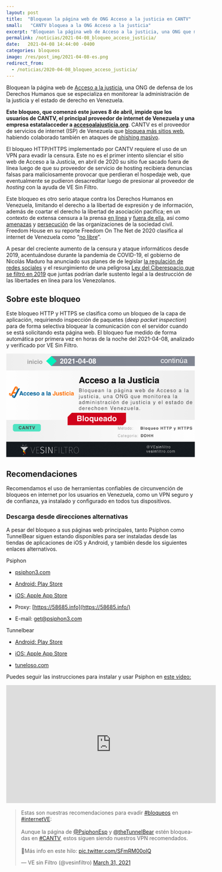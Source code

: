 ```yaml
---
layout: post
title:  "Bloquean la página web de ONG Acceso a la justicia en CANTV"
small:   "CANTV bloquea a la ONG Acceso a la justicia"
excerpt: "Bloquean la página web de Acceso a la justicia, una ONG que monitorea la administración de justicia y el estado de derechoen Venezuela."
permalink: /noticias/2021-04-08_bloqueo_acceso_justicia/
date:   2021-04-08 14:44:00 -0400
categories: bloqueos
image: /res/post_img/2021-04-08-es.png
redirect_from:
  - /noticias/2020-04-08_bloqueo_acceso_justicia/
---
```


Bloquean la página web de [Acceso a la justicia](https://www.accesoalajusticia.org/), una ONG de defensa de los Derechos Humanos que se especializa en monitorear la administración de la justicia y el estado de derecho en Venezuela.

**Este bloqueo, que comenzó este jueves 8 de abril, impide que los usuarios de CANTV, el principal proveedor de internet de Venezuela y una empresa estatalacceder a [accesoalajusticia.org](ccesoalajusticia.org)**. CANTV es el proveedor de servicios de internet (ISP) de Venezuela que [bloquea más sitios web](https://vesinfiltro.com/noticias/twitter_youtube_instagram_2019-01/), habiendo colaborado también en ataques de [phishing masivo](https://vesinfiltro.com/noticias/Phishing_impulsado_por_gobierno_de_Venezuela/).

El bloqueo HTTP/HTTPS implementado por CANTV requiere el uso de un VPN para evadir la censura. Este no es el primer intento silenciar el sitio web de Acceso a la Justicia, en abril de 2020 su sitio fue sacado fuera de línea luego de que su proveedor de servicio de hosting recibiera denuncias falsas para maliciosamente provocar que perdieran el hospedaje web, que eventualmente se pudieron desacreditar luego de presionar al proveedor de _hosting_ con la ayuda de VE Sin Filtro.

Este bloqueo es otro serio ataque contra los Derechos Humanos en Venezuela, limitando el derecho a la libertad de expresión y de información, además de coartar el derecho la libertad de asociación pacífica; en un contexto de extensa censura a la prensa [en línea](https://vesinfiltro.com/noticias/venezuela_bloquea_las_noticias-2019-05/) y [fuera de ella](http://espaciopublico.ong/marzo-censura-intimidacion-y-restricciones-a-la-libertad-de-expresion/), así como [amenazas](https://runrun.es/noticias/440668/director-de-fundaredes-pedira-proteccion-a-la-onu-y-cidh-tras-amenazas-de-cabello/) y [persecución](https://www.hrw.org/es/news/2020/12/21/venezuela-ataques-contra-organizaciones-humanitarias)  de las organizaciones de la sociedad civil. Freedom House en su reporte Freedom On The Net de 2020 clasifica al internet de Venezuela como “[no libre](https://freedomhouse.org/country/venezuela/freedom-net/2020)”.

A pesar del creciente aumento de la censura y ataque informáticos desde 2019, acentuándose durante la pandemia de COVID-19, el gobierno de Nicolás Maduro ha anunciado sus planes de de legislar [la regulación de redes sociales](https://www.elimpulso.com/2021/03/04/asamblea-nacional-chavista-incluira-a-las-redes-sociales-en-la-cuestionada-ley-resorte/) y el resurgimiento de una peligrosa [Ley del Ciberespacio que se filtró en 2019](https://vesinfiltro.com/noticias/comunicado_ley_ciberespacio/) que juntas podrían darle sustento legal a la destrucción de las libertades en línea para los Venezolanos.

## Sobre este bloqueo

Este bloqueo HTTP y HTTPS se clasifica como un bloqueo de la capa de aplicación, requiriendo inspección de paquetes (_deep packet inspection_) para de forma selectiva bloquear la comunicación con el servidor cuando se está solicitando esta página web. El bloqueo fue medido de forma automática por primera vez en horas de la noche del 2021-04-08, analizado y verificado por VE Sin Filtro.

![](/res/post_img/2021-04-08-es.png)

## Recomendaciones

Recomendamos el uso de herramientas confiables de circunvención de bloqueos en internet por los usuarios en Venezuela, como un VPN seguro y de confianza, ya instalado y configurado en todos tus dispositivos.

### Descarga desde direcciones alternativas

A pesar del bloqueo a sus páginas web principales, tanto Psiphon como TunnelBear siguen estando disponibles para ser instaladas desde las tiendas de aplicaciones de iOS y Android, y también desde los siguientes enlaces alternativos.

Psiphon
-   [psiphon3.com](http://psiphon3.com/es/download.html)

-   [Android: Play Store](https://play.google.com/store/apps/details?id=com.psiphon3.subscription)

-   [iOS: Apple App Store](https://apps.apple.com/us/app/psiphon/id1276263909?ls=1)

-   Proxy: [https://58685.info](https://58685.info/)

-   E-mail: get@psiphon3.com

Tunnelbear
-   [Android: Play Store](https://play.google.com/store/apps/details?id=com.tunnelbear.android)

-   [iOS: Apple App Store](https://geo.itunes.apple.com/app/tunnelbear-vpn-unblock-websites/id564842283?mt=8&at=1010l9nk)

-   [tuneloso.com](http://tuneloso.com/)


Puedes seguir las instrucciones para instalar y usar Psiphon en [este video:](https://www.youtube.com/watch?v=iYQQTE1-Thk)

<iframe width="560" height="315" src="https://www.youtube-nocookie.com/embed/iYQQTE1-Thk" title="YouTube video player" frameborder="0" allow="accelerometer; autoplay; clipboard-write; encrypted-media; gyroscope; picture-in-picture" allowfullscreen></iframe>


<blockquote class="twitter-tweet" data-dnt="true"><p lang="es" dir="ltr">Estas son nuestras recomendaciones para evadir <a href="https://twitter.com/hashtag/bloqueos?src=hash&amp;ref_src=twsrc%5Etfw">#bloqueos</a> en <a href="https://twitter.com/hashtag/internetVE?src=hash&amp;ref_src=twsrc%5Etfw">#internetVE</a>:<br><br>Aunque la página de <a href="https://twitter.com/PsiphonEsp?ref_src=twsrc%5Etfw">@PsiphonEsp</a> y <a href="https://twitter.com/theTunnelBear?ref_src=twsrc%5Etfw">@theTunnelBear</a> estén bloqueadas en <a href="https://twitter.com/hashtag/CANTV?src=hash&amp;ref_src=twsrc%5Etfw">#CANTV</a>, estos siguen siendo nuestros VPN recomendados.<br><br>🧵Más info en este hilo: <a href="https://t.co/SFmRM00olQ">pic.twitter.com/SFmRM00olQ</a></p>&mdash; VE sin Filtro (@vesinfiltro) <a href="https://twitter.com/vesinfiltro/status/1377385735666421761?ref_src=twsrc%5Etfw">March 31, 2021</a></blockquote> <script async src="https://platform.twitter.com/widgets.js" charset="utf-8"></script>
